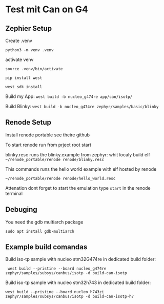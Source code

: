 # Test mit Can on  G4 

## Zephier Setup
Create .venv

```
python3 -m venv .venv
```

activate venv

```
source .venv/bin/activate
```

```
pip install west
```

```
west sdk install
```

Build my App:
```west build -b nucleo_g474re app/can/isotp/ ```


Build Blinky:
```west build -b nucleo_g474re zephyr/samples/basic/blinky ```

## Renode Setup


Install renode portable see theire github


To start renode run from prject root start

blinky.resc runs the blinky.example from zephyr: whit localy build elf
``` ~/renode_portable/renode renode/blinky.resc```



This commands runs the hello world example with elf hosted by renode 

```~/renode_portable/renode renode/hello_world.resc```

Attenation dont forget to start the emulation 
type ```start``` in the renode terminal

## Debuging

You need the gdb multiarch package

```sudo apt install gdb-multiarch```

## Example build comandas

Build iso-tp sample with nucleo stm32G474re in dedicated build folder:

``` west build --pristine --board nucleo_g474re zephyr/samples/subsys/canbus/isotp -d build-can-isotp```

Build iso-tp sample with nucleo stm32h743 in dedicated build folder:

```west build --pristine --board nucleo_h743zi zephyr/samples/subsys/canbus/isotp -d build-can-isotp-h7```